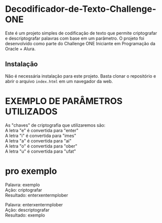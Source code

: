 # Decodificador-de-Texto-Challenge-ONE

Este é um projeto simples de codificação de texto que permite criptografar e descriptografar palavras com base em um parâmetro. O projeto foi desenvolvido como parte do Challenge ONE Iniciante em Programação da Oracle + Alura.

## Instalação

Não é necessária instalação para este projeto. Basta clonar o repositório e abrir o arquivo `index.html` em um navegador da web.

# EXEMPLO DE PARÂMETROS UTILIZADOS
As "chaves" de criptografia que utilizaremos são: <br>
A letra "e" é convertida para "enter" <br>
A letra "i" é convertida para "imes" <br>
A letra "a" é convertida para "ai" <br>
A letra "o" é convertida para "ober" <br>
A letra "u" é convertida para "ufat" <br>

# pro exemplo 
Palavra: exemplo <br>
Ação: criptografar <br>
Resultado: enterxentermplober <br>

Palavra: enterxentermplober <br>
Ação: descriptografar <br>
Resultado: exemplo <br>
